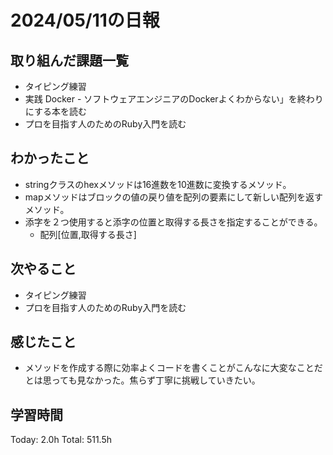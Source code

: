 # 2024/05/11の日報
## 取り組んだ課題一覧
* タイピング練習
*  実践 Docker - ソフトウェアエンジニアのDockerよくわからない」を終わりにする本を読む
*  プロを目指す人のためのRuby入門を読む
## わかったこと
* stringクラスのhexメソッドは16進数を10進数に変換するメソッド。
* mapメソッドはブロックの値の戻り値を配列の要素にして新しい配列を返すメソッド。
* 添字を２つ使用すると添字の位置と取得する長さを指定することができる。
  *  配列[位置,取得する長さ] 
## 次やること
* タイピング練習
* プロを目指す人のためのRuby入門を読む
## 感じたこと
* メソッドを作成する際に効率よくコードを書くことがこんなに大変なことだとは思っても見なかった。焦らず丁寧に挑戦していきたい。
## 学習時間
Today: 2.0h
Total: 511.5h
